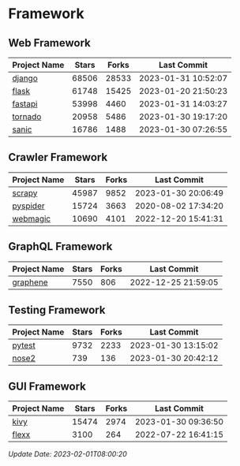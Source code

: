 # Framework

## Web Framework
| Project Name | Stars | Forks | Last Commit |
| ------------ | ----- | ----- | ----------- |
| [django](https://github.com/django/django) | 68506 | 28533 | 2023-01-31 10:52:07 |
| [flask](https://github.com/pallets/flask) | 61748 | 15425 | 2023-01-20 21:50:23 |
| [fastapi](https://github.com/tiangolo/fastapi) | 53998 | 4460 | 2023-01-31 14:03:27 |
| [tornado](https://github.com/tornadoweb/tornado) | 20958 | 5486 | 2023-01-30 19:17:20 |
| [sanic](https://github.com/sanic-org/sanic) | 16786 | 1488 | 2023-01-30 07:26:55 |

## Crawler Framework
| Project Name | Stars | Forks | Last Commit |
| ------------ | ----- | ----- | ----------- |
| [scrapy](https://github.com/scrapy/scrapy) | 45987 | 9852 | 2023-01-30 20:06:49 |
| [pyspider](https://github.com/binux/pyspider) | 15724 | 3663 | 2020-08-02 17:34:20 |
| [webmagic](https://github.com/code4craft/webmagic) | 10690 | 4101 | 2022-12-20 15:41:31 |

## GraphQL Framework
| Project Name | Stars | Forks | Last Commit |
| ------------ | ----- | ----- | ----------- |
| [graphene](https://github.com/graphql-python/graphene) | 7550 | 806 | 2022-12-25 21:59:05 |

## Testing Framework
| Project Name | Stars | Forks | Last Commit |
| ------------ | ----- | ----- | ----------- |
| [pytest](https://github.com/pytest-dev/pytest) | 9732 | 2233 | 2023-01-30 13:15:02 |
| [nose2](https://github.com/nose-devs/nose2) | 739 | 136 | 2023-01-30 20:42:12 |

## GUI Framework
| Project Name | Stars | Forks | Last Commit |
| ------------ | ----- | ----- | ----------- |
| [kivy](https://github.com/kivy/kivy) | 15474 | 2974 | 2023-01-30 09:36:50 |
| [flexx](https://github.com/flexxui/flexx) | 3100 | 264 | 2022-07-22 16:41:15 |

*Update Date: 2023-02-01T08:00:20*